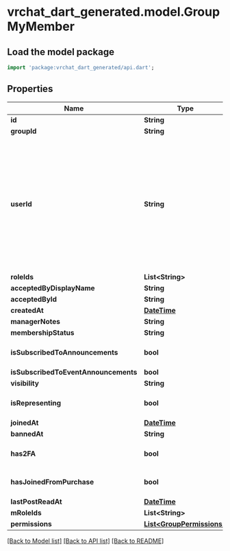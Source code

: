 # vrchat_dart_generated.model.GroupMyMember

## Load the model package
```dart
import 'package:vrchat_dart_generated/api.dart';
```

## Properties
Name | Type | Description | Notes
------------ | ------------- | ------------- | -------------
**id** | **String** |  | [optional] 
**groupId** | **String** |  | [optional] 
**userId** | **String** | A users unique ID, usually in the form of `usr_c1644b5b-3ca4-45b4-97c6-a2a0de70d469`. Legacy players can have old IDs in the form of `8JoV9XEdpo`. The ID can never be changed. | [optional] 
**roleIds** | **List&lt;String&gt;** |  | [optional] 
**acceptedByDisplayName** | **String** |  | [optional] 
**acceptedById** | **String** |  | [optional] 
**createdAt** | [**DateTime**](DateTime.md) |  | [optional] 
**managerNotes** | **String** |  | [optional] 
**membershipStatus** | **String** |  | [optional] 
**isSubscribedToAnnouncements** | **bool** |  | [optional] [default to true]
**isSubscribedToEventAnnouncements** | **bool** |  | [optional] 
**visibility** | **String** |  | [optional] 
**isRepresenting** | **bool** |  | [optional] [default to false]
**joinedAt** | [**DateTime**](DateTime.md) |  | [optional] 
**bannedAt** | **String** |  | [optional] 
**has2FA** | **bool** |  | [optional] [default to false]
**hasJoinedFromPurchase** | **bool** |  | [optional] [default to false]
**lastPostReadAt** | [**DateTime**](DateTime.md) |  | [optional] 
**mRoleIds** | **List&lt;String&gt;** |  | [optional] 
**permissions** | [**List&lt;GroupPermissions&gt;**](GroupPermissions.md) |  | [optional] 

[[Back to Model list]](../README.md#documentation-for-models) [[Back to API list]](../README.md#documentation-for-api-endpoints) [[Back to README]](../README.md)


